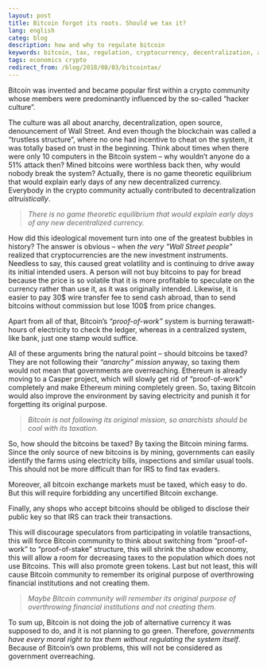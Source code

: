 ```yaml
---
layout: post
title: Bitcoin forgot its roots. Should we tax it?
lang: english
categ: blog
description: how and why to regulate bitcoin
keywords: bitcoin, tax, regulation, cryptocurrency, decentralization, anarchy
tags: economics crypto
redirect_from: /blog/2018/08/03/bitcointax/
---
```


Bitcoin was invented and became popular first within a crypto community whose members were predominantly influenced by the so-called “hacker culture”.  

The culture was all about anarchy, decentralization, open source, denouncement of Wall Street. And even though the blockchain was called a “trustless structure”, where no one had incentive to cheat on the system, it was totally based on trust in the beginning. Think about times when there were only 10 computers in the Bitcoin system – why wouldn’t anyone do a 51% attack then? Mined bitcoins were worthless back then, why would nobody break the system? Actually, there is no game theoretic equilibrium that would explain early days of any new decentralized currency. Everybody in the crypto community actually contributed to decentralization _altruistically_. 

> _There is no game theoretic equilibrium that would explain early days of any new decentralized currency._

How did this ideological movement turn into one of the greatest bubbles in history? The answer is obvious – when _the very "Wall Street people”_ realized that cryptocurrencies are the new investment instruments. Needless to say, this caused great volatility and is continuing to drive away its initial intended users. A person will not buy bitcoins to pay for bread because the price is so volatile that it is more profitable to speculate on the currency rather than use it, as it was originally intended. Likewise, it is easier to pay 30$ wire transfer fee to send cash abroad, than to send bitcoins without commission but lose 100$ from price changes.  

Apart from all of that, Bitcoin’s _“proof-of-work”_ system is burning terawatt-hours of electricity to check the ledger, whereas in a centralized system, like bank, just one stamp would suffice.  

All of these arguments bring the natural point – should bitcoins be taxed? They are not following their _“anarchy” mission_ anyway, so taxing them would not mean that governments are overreaching. Ethereum is already moving to a Casper project, which will slowly get rid of “proof-of-work” completely and make Ethereum mining completely green. So, taxing Bitcoin would also improve the environment by saving electricity and punish it for forgetting its original purpose.  

> _Bitcoin is not following its original mission, so anarchists should be cool with its taxation._

So, how should the bitcoins be taxed? By taxing the Bitcoin mining farms. Since the only source of new bitcoins is by mining, governments can easily identify the farms using electricity bills, inspections and similar usual tools. This should not be more difficult than for IRS to find tax evaders.  

Moreover, all bitcoin exchange markets must be taxed, which easy to do. But this will require forbidding any uncertified Bitcoin exchange.  

Finally, any shops who accept bitcoins should be obliged to disclose their public key so that IRS can track their transactions.  

This will discourage speculators from participating in volatile transactions, this will force Bitcoin community to think about switching from “proof-of-work” to “proof-of-stake” structure, this will shrink the shadow economy, this will allow a room for decreasing taxes to the population which does not use Bitcoins. This will also promote green tokens. Last but not least, this will cause Bitcoin community to remember its original purpose of overthrowing financial institutions and not creating them.

> _Maybe Bitcoin community will remember its original purpose of overthrowing financial institutions and not creating them._

To sum up, Bitcoin is not doing the job of alternative currency it was supposed to do, and it is not planning to go green. Therefore, _governments have every moral right to tax them without regulating the system itself_. Because of Bitcoin’s own problems, this will not be considered as government overreaching.
